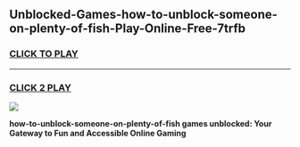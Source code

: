 
## Unblocked-Games-how-to-unblock-someone-on-plenty-of-fish-Play-Online-Free-7trfb
<h3>
<a href="https://premium76.site?title=how-to-unblock-someone-on-plenty-of-fish&ref=26A">CLICK TO PLAY</a></h3>
<hr>

<h3>
<a href="https://premium76.site?title=how-to-unblock-someone-on-plenty-of-fish&ref=26A">CLICK 2 PLAY</a>
  
</h3>

<a href="https://premium76.site?title=how-to-unblock-someone-on-plenty-of-fish&ref=26A"><img src="https://clearcache.store/games.png"></a>


**how-to-unblock-someone-on-plenty-of-fish games unblocked: Your Gateway to Fun and Accessible Online Gaming**
